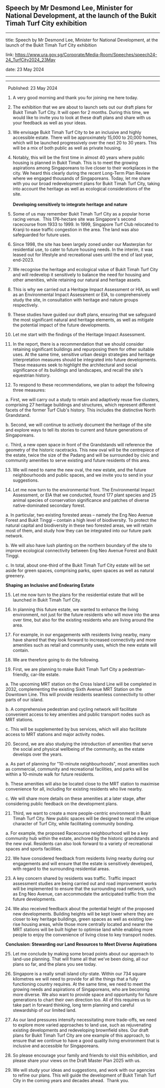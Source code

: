 ## Speech by Mr Desmond Lee, Minister for National Development, at the launch of the Bukit Timah Turf City exhibition
---
title: Speech by Mr Desmond Lee, Minister for National Development, at the launch of the Bukit Timah Turf City exhibition

link: https://www.ura.gov.sg/Corporate/Media-Room/Speeches/speech24-24_TurfCity2024_23May

date: 23 May 2024

---

------------------------------------------------------------------------------------------------------------------

  Published: 23 May 2024

1. A very good morning and thank you for joining me here today.   
  
2. The exhibition that we are about to launch sets out our draft plans for Bukit Timah Turf City. It will open for 2 months. During this time, we would like to invite you to look at these draft plans and share with us your feedback as well as your ideas.   
  
3. We envisage Bukit Timah Turf City to be an inclusive and highly accessible estate. There will be approximately 15,000 to 20,000 homes, which will be launched progressively over the next 20 to 30 years. This will be a mix of both public as well as private housing.  
  
4. Notably, this will be the first time in almost 40 years where public housing is planned in Bukit Timah. This is to meet the growing aspirations among Singaporeans to live closer to their workplaces in the city. We heard this clearly during the recent Long-Term Plan Review where we engaged thousands of Singaporeans. Today, let me share with you our broad redevelopment plans for Bukit Timah Turf City, taking into account the heritage as well as ecological considerations of the site.  
   
**Developing sensitively to integrate heritage and nature**  
  
5. Some of us may remember Bukit Timah Turf City as a popular horse racing venue.  This 176-hectare site was Singapore's second racecourse from 1933 to 1999. In 1999, Singapore Turf Club relocated to Kranji to ease traffic congestion in the area. The land was also safeguarded for future uses.   
  
6. Since 1998, the site has been largely zoned under our Masterplan for residential use, to cater to future housing needs. In the interim, it was leased out for lifestyle and recreational uses until the end of last year, end-2023.    
  
7. We recognise the heritage and ecological value of Bukit Timah Turf City and will redevelop it sensitively to balance the need for housing and other amenities, while retaining our natural and heritage assets.    
  
8. This is why we carried out a Heritage Impact Assessment or HIA, as well as an Environmental Impact Assessment or EIA, to comprehensively study the site, in consultation with heritage and nature groups respectively.   
  
9. These studies have guided our draft plans, ensuring that we safeguard the most significant natural and heritage elements, as well as mitigate the potential impact of the future developments.  
  
10. Let me start with the findings of the Heritage Impact Assessment.   
  
11. In the report, there is a recommendation that we should consider retaining significant buildings and repurposing them for other suitable uses. At the same time, sensitive urban design strategies and heritage interpretation measures should be integrated into future developments. These measures seek to highlight the architectural and social significance of its buildings and landscapes, and recall the site's equestrian history.    
  
12. To respond to these recommendations, we plan to adopt the following three measures:  
  
a. First, we will carry out a study to retain and adaptively reuse five clusters, comprising 27 heritage buildings and structures, which represent different facets of the former Turf Club's history. This includes the distinctive North Grandstand.  
  
b. Second, we will continue to actively document the heritage of the site and explore ways to tell its stories to current and future generations of Singaporeans.  
  
c. Third, a new open space in front of the Grandstands will reference the geometry of the historic racetracks. This new oval will be the centrepiece of the estate, twice the size of the Padang and will be surrounded by civic and community amenities to serve existing and future residents of this area.  
  
13. We will need to name the new oval, the new estate, and the future neighbourhoods and public spaces, and we invite you to send in your suggestions.  
  
14. Let me now turn to the environmental front. The Environmental Impact Assessment, or EIA that we conducted, found 177 plant species and 25 animal species of conservation significance and patches of diverse native-dominated secondary forest.   
  
a. In particular, two existing forested areas – namely the Eng Neo Avenue Forest and Bukit Tinggi – contain a high level of biodiversity. To protect the natural capital and biodiversity in these two forested areas, we will retain most of them, and study how they can be integrated into our future park network.  
  
b. We will also have lush planting on the northern boundary of the site to improve ecological connectivity between Eng Neo Avenue Forest and Bukit Tinggi.   
  
c. In total, about one-third of the Bukit Timah Turf City estate will be set aside for green spaces, comprising parks, open spaces as well as natural greenery.  
  
**Shaping an Inclusive and Endearing Estate**  
  
15. Let me now turn to the plans for the residential estate that will be launched in Bukit Timah Turf City.  
  
16. In planning this future estate, we wanted to enhance the living environment, not just for the future residents who will move into the area over time, but also for the existing residents who are living around the area.   
  
17. For example, in our engagements with residents living nearby, many have shared that they look forward to increased connectivity and more amenities such as retail and community uses, which the new estate will contain.    
  
18. We are therefore going to do the following.  
  
19. First, we are planning to make Bukit Timah Turf City a pedestrian-friendly, car-lite estate.

a. The upcoming MRT station on the Cross Island Line will be completed in 2032, complementing the existing Sixth Avenue MRT Station on the Downtown Line. This will provide residents seamless connectivity to other parts of our island.   
  
b. A comprehensive pedestrian and cycling network will facilitate convenient access to key amenities and public transport nodes such as MRT stations.   
  
c. This will be supplemented by bus services, which will also facilitate access to MRT stations and major activity nodes.  
  
20. Second, we are also studying the introduction of amenities that serve the social and physical wellbeing of the community, as the estate develops over the years.  
  
a. As part of planning for "10-minute neighbourhoods", most amenities such as commercial, community and recreational facilities, and parks will be within a 10-minute walk for future residents.   
  
b. These amenities will also be located close to the MRT station to maximise convenience for all, including for existing residents who live nearby.   
  
c. We will share more details on these amenities at a later stage, after considering public feedback on the development plans.  
  
21. Third, we want to create a more people-centric environment in Bukit Timah Turf City. New public spaces will be designed to recall the unique character of Turf City, while facilitating community bonding.    
  
a. For example, the proposed Racecourse neighbourhood will be a key community hub within the estate, anchored by the historic grandstands and the new oval. Residents can also look forward to a variety of recreational spaces and sports facilities.   
  
22. We have considered feedback from residents living nearby during our engagements and will ensure that the estate is sensitively developed, with regard to the surrounding residential areas.    
  
23. A key concern shared by residents was traffic. Traffic impact assessment studies are being carried out and road improvement works will be implemented to ensure that the surrounding road network, such as Eng Neo Avenue, can accommodate the anticipated traffic from the future developments.   
  
24. We also received feedback about the potential height of the proposed new developments. Building heights will be kept lower where they are closer to key heritage buildings, green spaces as well as existing low-rise housing areas, while those more centrally located and nearer the MRT stations will be built higher to optimise land while enabling more people to enjoy the convenience of living close to key transport nodes.    
  
**Conclusion: Stewarding our Land Resources to Meet Diverse Aspirations**  
  
25. Let me conclude by making some broad points about our approach to land-use planning. That will frame all that we've been doing, all our plans so far, and the plans you see today.  
  
26. Singapore is a really small island city-state. Within our 734 square kilometres we will need to provide for all the things that a fully functioning country requires. At the same time, we need to meet the growing needs and aspirations of Singaporeans, who are becoming more diverse. We also want to provide space and opportunity for future generations to chart their own direction too. All of this requires us to take part in forward thinking, long term planning and careful stewardship of our limited land.   
  
27. As our land pressures intensify necessitating more trade-offs, we need to explore more varied approaches to land use, such as rejuvenating existing developments and redeveloping brownfield sites. Our draft plans for Bukit Timah Turf City are one example of this approach, to ensure that we continue to have a good quality living environment that is inclusive and accessible for Singaporeans.  
  
28. So please encourage your family and friends to visit this exhibition, and please share your views on the Draft Master Plan 2025 with us.   
  
29. We will study your ideas and suggestions, and work with our agencies to refine our plans. This will guide the development of Bukit Timah Turf City in the coming years and decades ahead.  Thank you.